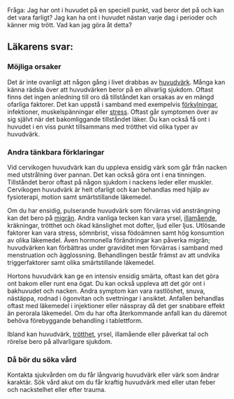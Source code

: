 Fråga: Jag har ont i huvudet på en speciell punkt, vad beror det på och kan det vara farligt? Jag kan ha ont i huvudet nästan varje dag i perioder och känner mig trött. Vad kan jag göra åt detta?

Läkarens svar:
--------------

### Möjliga orsaker

Det är inte ovanligt att någon gång i livet drabbas av [huvudvärk](https://www.kry.se/fakta/huvudvark/ "huvudvark"). Många kan känna rädsla över att huvudvärken beror på en allvarlig sjukdom. Oftast finns det ingen anledning till oro då tillståndet kan orsakas av en mängd ofarliga faktorer. Det kan uppstå i samband med exempelvis [förkylningar](https://www.kry.se/fakta/forkylning/ "forkylningar"), infektioner, muskelspänningar eller [stress](https://www.kry.se/fakta/stress/ "stress"). Oftast går symptomen över av sig självt när det bakomliggande tillståndet läker. Du kan också få ont i huvudet i en viss punkt tillsammans med trötthet vid olika typer av huvudvärk.

### Andra tänkbara förklaringar

Vid cervikogen huvudvärk kan du uppleva ensidig värk som går från nacken med utstrålning över pannan. Det kan också göra ont i ena tinningen. Tillståndet beror oftast på någon sjukdom i nackens leder eller muskler. Cervikogen huvudvärk är helt ofarligt och kan behandlas med hjälp av fysioterapi, motion samt smärtstillande läkemedel.

Om du har ensidig, pulserande huvudvärk som förvärras vid ansträngning kan det bero på [migrän](https://www.kry.se/fakta/migran/ "migran"). Andra vanliga tecken kan vara yrsel, [illamående](https://www.kry.se/fakta/illamaende/ "illamaende"), kräkningar, trötthet och ökad känslighet mot dofter, ljud eller ljus. Utlösande faktorer kan vara stress, sömnbrist, vissa födoämnen samt hög konsumtion av olika läkemedel. Även hormonella förändringar kan påverka migrän; huvudvärken kan förbättras under graviditet men förvärras i samband med menstruation och ägglossning. Behandlingen består främst av att undvika triggerfaktorer samt olika smärtstillande läkemedel.

Hortons huvudvärk kan ge en intensiv ensidig smärta, oftast kan det göra ont bakom eller runt ena ögat. Du kan också uppleva att det gör ont i bakhuvudet och nacken. Andra symptom kan vara rastlöshet, snuva, nästäppa, rodnad i ögonvitan och svettningar i ansiktet. Anfallen behandlas oftast med läkemedel i injektioner eller nässpray då det ger snabbare effekt än perorala läkemedel. Om du har ofta återkommande anfall kan du däremot behöva förebyggande behandling i tablettform.

Ibland kan huvudvärk, [trötthet](https://www.kry.se/fakta/trotthet/ "trotthet"), yrsel, illamående eller påverkat tal och rörelse bero på allvarligare sjukdom.

### Då bör du söka vård

Kontakta sjukvården om du får långvarig huvudvärk eller värk som ändrar karaktär. Sök vård akut om du får kraftig huvudvärk med eller utan feber och nackstelhet eller efter trauma.
